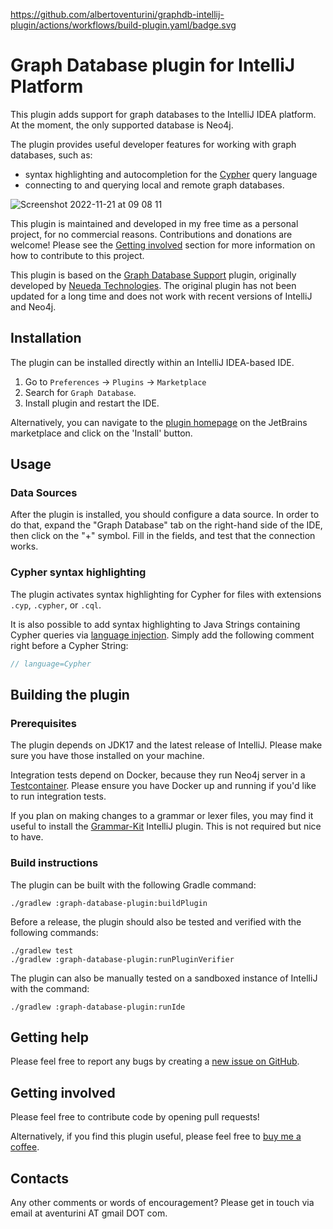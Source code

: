 https://github.com/albertoventurini/graphdb-intellij-plugin/actions/workflows/build-plugin.yaml/badge.svg

# Graph Database plugin for IntelliJ Platform

This plugin adds support for graph databases to the IntelliJ IDEA platform.
At the moment, the only supported database is Neo4j.

The plugin provides useful developer features for working with graph databases, such as:
* syntax highlighting and autocompletion for 
the [Cypher](https://opencypher.org/) query language
* connecting to and querying local and remote graph databases.

![Screenshot 2022-11-21 at 09 08 11](https://user-images.githubusercontent.com/5089391/202986692-78fbc25b-2d60-42bc-a746-d67db1da72b6.png)

This plugin is maintained and developed in my free time as a personal project,
for no commercial reasons.
Contributions and donations are welcome! Please see the [Getting involved](#getting-involved)
section for more information on how to contribute to this project.

This plugin is based on the
[Graph Database Support](https://github.com/neueda/jetbrains-plugin-graph-database-support)
plugin, originally developed by [Neueda Technologies](http://technologies.neueda.com/).
The original plugin has not been updated for a long time and does not work with recent versions of IntelliJ and Neo4j.

## Installation

The plugin can be installed directly within an IntelliJ IDEA-based IDE.

1. Go to `Preferences` -> `Plugins` -> `Marketplace`
2. Search for `Graph Database`.
3. Install plugin and restart the IDE.

Alternatively, you can navigate to the [plugin homepage](https://plugins.jetbrains.com/plugin/20417-graph-database)
on the JetBrains marketplace and click on the 'Install' button.

## Usage

### Data Sources

After the plugin is installed, you should configure a data source. In order to do that,
expand the "Graph Database" tab on the right-hand side of the IDE, then click on the "+" symbol.
Fill in the fields, and test that the connection works.

### Cypher syntax highlighting

The plugin activates syntax highlighting for Cypher for files with extensions `.cyp`, `.cypher`, or `.cql`.

It is also possible to add syntax highlighting to Java Strings containing Cypher queries
via [language injection](https://www.jetbrains.com/help/idea/using-language-injections.html).
Simply add the following comment right before a Cypher String:
```java
// language=Cypher
```

## Building the plugin

### Prerequisites

The plugin depends on JDK17 and the latest release of IntelliJ. Please make sure
you have those installed on your machine.

Integration tests depend on Docker, because they run Neo4j server in a [Testcontainer](https://www.testcontainers.org/). Please ensure you have Docker up and running if you'd like to run integration tests.

If you plan on making changes to a grammar or lexer files, you may find
it useful to install the [Grammar-Kit](https://github.com/JetBrains/Grammar-Kit)
IntelliJ plugin. This is not required but nice to have.

### Build instructions

The plugin can be built with the following Gradle command:

```shell
./gradlew :graph-database-plugin:buildPlugin
```

Before a release, the plugin should also be tested and verified with the following commands:

```shell
./gradlew test
./gradlew :graph-database-plugin:runPluginVerifier
```

The plugin can also be manually tested on a sandboxed instance of IntelliJ with the command:

```shell
./gradlew :graph-database-plugin:runIde
```

## Getting help

Please feel free to report any bugs by creating a
[new issue on GitHub](https://github.com/albertoventurini/graphdb-intellij-plugin/issues/new).

## Getting involved

Please feel free to contribute code by opening pull requests!

Alternatively, if you find this plugin useful, please feel free to 
<a href="https://ko-fi.com/albertoventurini">buy me a coffee</a>.

## Contacts

Any other comments or words of encouragement? Please get in touch
via email at aventurini AT gmail DOT com.
